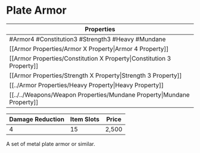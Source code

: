 # Plate Armor

| Properties                                                             |
| ---------------------------------------------------------------------- |
| #Armor4 #Constitution3 #Strength3 #Heavy #Mundane                      |
| [[Armor Properties/Armor X Property\|Armor 4 Property]]                |
| [[Armor Properties/Constitution X Property\|Constitution 3 Property]]  |
| [[Armor Properties/Strength X Property\|Strength 3 Property]]          |
| [[../Armor Properties/Heavy Property\|Heavy Property]]                 |
| [[../../Weapons/Weapon Properties/Mundane Property\|Mundane Property]] |


| Damage Reduction | Item Slots | Price |
| ---------------- | ---------- | ----- |
| 4                | 15         | 2,500 |

A set of metal plate armor or similar.